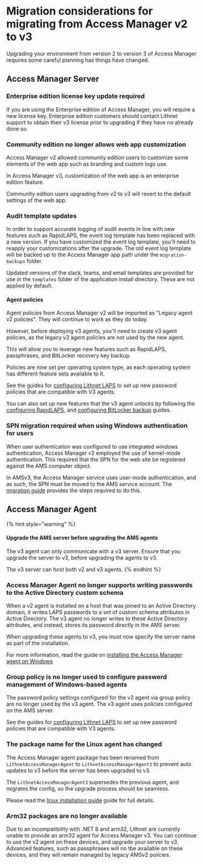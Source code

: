 # Migration considerations for migrating from Access Manager v2 to v3

Upgrading your environment from version 2 to version 3 of Access Manager requires some careful planning has things have changed. 

## Access Manager Server

### Enterprise edition license key update required
If you are using the Enterprise edition of Access Manager, you will require a new license key. Enterprise edition customers should contact Lithnet support to obtain their v3 license prior to upgrading if they have no already done so.

### Community edition no longer allows web app customization
Access Manager v2 allowed community edition users to customize some elements of the web app such as branding and custom logo use. 

In Access Manager v3, customization of the web app is an enterprise edition feature.

Community edition users upgrading from v2 to v3 will revert to the default settings of the web app.

### Audit template updates
In order to support accurate logging of audit events in line with new features such as RapidLAPS, the event log template has been replaced with a new version. If you have customized the event log template, you'll need to reapply your customizations after the upgrade. The old event log template will be backed up to the Access Manager app path under the `migration-backups` folder.

Updated versions of the slack, teams, and email templates are provided for use in the `templates` folder of the application install directory. These are not applied by default.

#### Agent policies
Agent policies from Access Manager v2 will be imported as "Legacy agent v2 policies". They will continue to work as they do today. 

However, before deploying v3 agents, you'll need to create v3 agent policies, as the legacy v2 agent policies are not used by the new agent. 

This will allow you to leverage new features such as RapidLAPS, passphrases, and BitLocker recovery key backup.

Policies are now set per operating system type, as each operating system has different feature sets available to it.

See the guides for [configuring Lithnet LAPS](../configuration/deploying-features/laps/setting-up-lithnet-laps.md) to set up new password policies that are compatible with V3 agents.

You can also set up new features that the v3 agent unlocks by following the [configuring RapidLAPS](../configuration/deploying-features/rapidlaps/setting-up-rapid-laps.md), and [configuring BitLocker backup](../configuration/deploying-features/fve-backup/setting-up-bitlocker-ams.md) guides.

### SPN migration required when using Windows authentication for users
When user authentication was configured to use integrated windows authentication, Access Manager v2 employed the use of kernel-mode authentication. This required that the SPN for the web site be registered against the AMS computer object.

In AMSv3, the Access Manager service uses user-mode authentication, and as such, the SPN must be moved to the AMS service account. The [migration guide](upgrading-from-v2.md) provides the steps required to do this.

## Access Manager Agent

{% hint style="warning" %}
#### Upgrade the AMS server before upgrading the AMS agents
The v3 agent can only communicate with a v3 server. Ensure that you upgrade the server to v3, before upgrading the agents to v3.

The v3 server can host both v2 and v3 agents.
{% endhint %}

### Access Manager Agent no longer supports writing passwords to the Active Directory custom schema
When a v2 agent is installed on a host that was joined to an Active Directory domain, it writes LAPS passwords to a set of custom schema attributes in Active Directory. The v3 agent no longer writes to these Active Directory attributes, and instead, stores its password directly in the AMS server.

When upgrading these agents to v3, you must now specify the server name as part of the installation.

For more information, read the guide on [installing the Access Manager agent on Windows](installing-the-access-manager-agent/installing-the-access-manager-agent-windows.md)

### Group policy is no longer used to configure password management of Windows-based agents
The password policy settings configured for the v2 agent via group policy are no longer used by the v3 agent. The v3 agent uses policies configured on the AMS server.

See the guides for [configuring Lithnet LAPS](../configuration/deploying-features/laps/setting-up-lithnet-laps.md) to set up new password policies that are compatible with V3 agents.

### The package name for the Linux agent has changed

The Access Manager agent package has been renamed from `LithnetAccessManagerAgent` to `LithnetAccessManagerAgent3` to prevent auto updates to v3 before the server has been upgraded to v3.

The `LithnetAccessManagerAgent3` supersedes the previous agent, and migrates the config, so the upgrade process should be seamless.

Please read the [linux installation guide](installing-the-access-manager-agent/installing-the-access-manager-agent-linux.md) guide for full details.

### Arm32 packages are no longer available
Due to an incompatibility with .NET 8 and arm32, Lithnet are currently unable to provide an arm32 agent for Access Manager v3. You can continue to use the v2 agent on these devices, and upgrade your server to v3. Advanced features, such as passphrases will no tbe available on these devices, and they will remain managed by legacy AMSv2 policies.